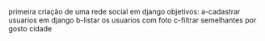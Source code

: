 primeira criação de uma rede social em django
objetivos:
a-cadastrar usuarios em django
b-listar os usuarios com foto
c-filtrar semelhantes por gosto cidade
